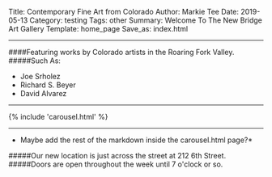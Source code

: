 Title: Contemporary Fine Art from Colorado
Author: Markie Tee
Date: 2019-05-13
Category: testing
Tags: other
Summary: Welcome To The New Bridge Art Gallery
Template: home_page
Save_as: index.html

-------------------------------------------------------------------
####Featuring works by Colorado artists in the Roaring Fork Valley.
#####Such As:
 * Joe Srholez
 * Richard S. Beyer
 * David Alvarez

-----------------------------------------------


{% include 'carousel.html' %}


---

* Maybe add the rest of the markdown inside the carousel.html page?*

#####Our new location is just across the street at 212 6th Street.
#####Doors are open throughout the week until 7 o'clock or so.
